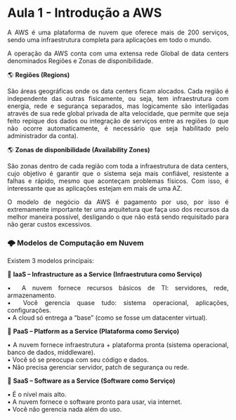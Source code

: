 # Aula 1 - Introdução a AWS
<div align="justify">
A AWS é uma plataforma de nuvem que oferece mais de 200 serviços, sendo uma infraestrutura completa para aplicações em todo o mundo. 

A operação da AWS conta com uma extensa rede Global de data centers denominados Regiões e  Zonas de disponibilidade. 

:earth_americas: **Regiões (Regions)**

São áreas geográficas onde os data centers ficam alocados. Cada região é independente das outras fisicamente, ou seja, tem infraestrutura com energia, rede e segurança separados, mas logicamente são interligadas através de sua rede global privada de alta velocidade, que permite que seja feito repique dos dados ou integração de serviços entre as regiões (o que não ocorre automaticamente, é necessário que seja habilitado pelo administrador da conta). 

:earth_americas: **Zonas de disponibilidade (Availability Zones)**

São zonas dentro de cada região com toda a infraestrutura de data centers, cujo objetivo é garantir que o sistema seja mais confiável, resistente a falhas e rápido, mesmo que aconteçam problemas físicos. Com isso, é interessante que as aplicações estejam em mais de uma AZ. 

O modelo de negócio da AWS é pagamento por uso, por isso é extremamente importante ter uma arquitetura que faça uso dos recursos da melhor maneira possível, desligando o que não está sendo requisitado para não gerar custos excessivos. 

### :cloud_with_lightning: **Modelos de Computação em Nuvem**

Existem 3 modelos principais: 

:small_blue_diamond: **IaaS – Infrastructure as a Service (Infraestrutura como Serviço)**

:black_small_square: A nuvem fornece recursos básicos de TI: servidores, rede, armazenamento.  
:black_small_square: Você gerencia quase tudo: sistema operacional, aplicações, configurações.  
:black_small_square: A cloud só entrega a “base” (como se fosse um datacenter virtual). 

:small_blue_diamond: **PaaS – Platform as a Service (Plataforma como Serviço)**

:black_small_square: A nuvem fornece infraestrutura + plataforma pronta (sistema operacional, banco de dados, middleware).  
:black_small_square: Você só se preocupa com seu código e dados.  
:black_small_square: Não precisa gerenciar servidor, patch de segurança ou rede. 

:small_blue_diamond: **SaaS – Software as a Service (Software como Serviço)**

:black_small_square: É o nível mais alto.  
:black_small_square: A nuvem fornece o software pronto para usar, via internet.  
:black_small_square: Você não gerencia nada além do uso. 
</div>
